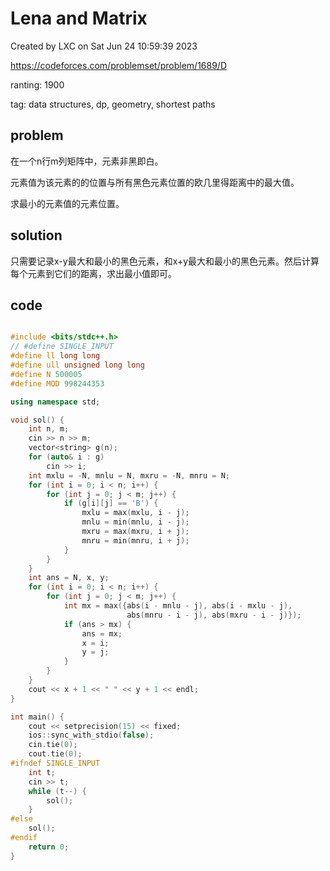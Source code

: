 # Lena and Matrix

Created by LXC on Sat Jun 24 10:59:39 2023

https://codeforces.com/problemset/problem/1689/D

ranting: 1900

tag: data structures, dp, geometry, shortest paths

## problem

在一个n行m列矩阵中，元素非黑即白。

元素值为该元素的的位置与所有黑色元素位置的欧几里得距离中的最大值。

求最小的元素值的元素位置。

## solution

只需要记录x-y最大和最小的黑色元素，和x+y最大和最小的黑色元素。然后计算每个元素到它们的距离，求出最小值即可。

## code

``` cpp

#include <bits/stdc++.h>
// #define SINGLE_INPUT
#define ll long long
#define ull unsigned long long
#define N 500005
#define MOD 998244353

using namespace std;

void sol() {
    int n, m;
    cin >> n >> m;
    vector<string> g(n);
    for (auto& i : g)
        cin >> i;
    int mxlu = -N, mnlu = N, mxru = -N, mnru = N;
    for (int i = 0; i < n; i++) {
        for (int j = 0; j < m; j++) {
            if (g[i][j] == 'B') {
                mxlu = max(mxlu, i - j);
                mnlu = min(mnlu, i - j);
                mxru = max(mxru, i + j);
                mnru = min(mnru, i + j);
            }
        }
    }
    int ans = N, x, y;
    for (int i = 0; i < n; i++) {
        for (int j = 0; j < m; j++) {
            int mx = max({abs(i - mnlu - j), abs(i - mxlu - j),
                          abs(mnru - i - j), abs(mxru - i - j)});
            if (ans > mx) {
                ans = mx;
                x = i;
                y = j;
            }
        }
    }
    cout << x + 1 << " " << y + 1 << endl;
}

int main() {
    cout << setprecision(15) << fixed;
    ios::sync_with_stdio(false);
    cin.tie(0);
    cout.tie(0);
#ifndef SINGLE_INPUT
    int t;
    cin >> t;
    while (t--) {
        sol();
    }
#else
    sol();
#endif
    return 0;
}

```
